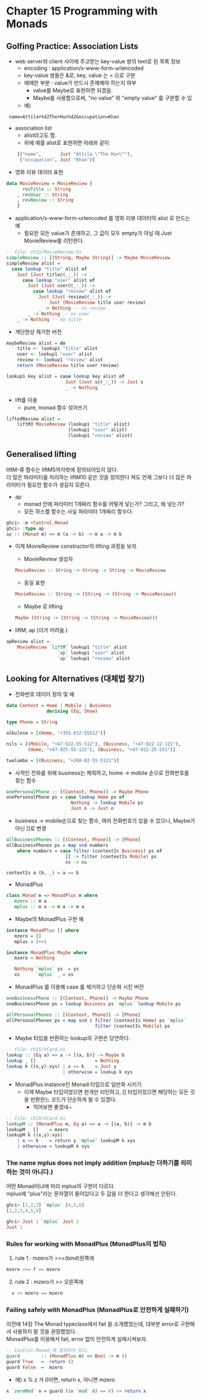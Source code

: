 # Chapter 15 Programming with Monads

## Golfing Practice: Association Lists
* web server와 client 사이에 주고받는 key-value 쌍의 text로 된 목록 정보
	* encoding : application/x-www-form-urlencoded
	* key-value 쌍들은 &로, key, value 는 = 으로 구분
	* 애매한 부분 : value가 반드시 존재해야 하는지 여부
		* value를 Maybe로 표현하면 되겠음.
		* Maybe를 사용함으로써, "no value" 와 "empty value" 를 구분할 수 있
	* 예)
```
 name=Attila+%42The+Hun%42&occupation=Khan
```
* association list
	* alist라고도 함.
	* 위에 예를 alist로 표현하면 아래와 같이
```hs
    [("name",       Just "Attila \"The Hun\""),
     ("occupation", Just "Khan")]
```

* 영화 리뷰 데이터 표현
```hs
data MovieReview = MovieReview {
      revTitle :: String
    , revUser :: String
    , revReview :: String
    }
```
* application/x-www-form-urlencoded 를 영화 리뷰 데이터의 alist 로 만드는 예
	* 필요한 모든 value가 존재하고, 그 값이 모두 empty가 아닐 때 Just MovieReview를 리턴한다.
```hs
-- file: ch15/MovieReview.hs
simpleReview :: [(String, Maybe String)] -> Maybe MovieReview
simpleReview alist =
  case lookup "title" alist of
    Just (Just title@(_:_)) ->
      case lookup "user" alist of
        Just (Just user@(_:_)) ->
          case lookup "review" alist of
            Just (Just review@(_:_)) ->
                Just (MovieReview title user review)
            _ -> Nothing -- no review
        _ -> Nothing -- no user
    _ -> Nothing -- no title
```

* 계단현상 제거한 버전

```hs
maybeReview alist = do
    title <- lookup1 "title" alist
    user <- lookup1 "user" alist
    review <- lookup1 "review" alist
    return (MovieReview title user review)

lookup1 key alist = case lookup key alist of
                      Just (Just s@(_:_)) -> Just s
                      _ -> Nothing

```
* lift를 이용
	* pure, monad 함수 섞어쓰기
```hs
liftedReview alist = 
    liftM3 MovieReview (lookup1 "title" alist)
                       (lookup1 "user" alist)
                       (lookup1 "review" alist)
```

## Generalised lifting
liftM-류 함수는 liftM5까지밖에 정의되어있지 않다.  
더 많은 파라미터를 처리하는 liftM10 같은 것을 정의한다 쳐도 언제 그보다 더 많은 파라미터가 필요한 함수가 생길지 모른다.    
* ap
	* monad 안에 파라미터 1개짜리 함수를 어떻게 넣는가? 그리고, 왜 넣는가?
	* 모든 하스켈 함수는 사실 파라미터 1개짜리 함수다.

```hs
ghci> :m +Control.Monad
ghci> :type ap
ap :: (Monad m) => m (a -> b) -> m a -> m b
```
* 이제 MovieReview constructor의 lifting 과정을 보자.
	* MovieReview 생성자
	```hs
	MovieReview :: String -> String -> String -> MovieReview
	```
	* 동일 표현
	```hs
	MovieReview :: String -> (String -> (String -> MovieReview))
	```
	* Maybe 로 lifting
	```hs
	Maybe (String -> (String -> (String -> MovieReview)))
	```
 
* liftM, ap (이거 어려움.)
```hs
apReview alist =
    MovieReview `liftM` lookup1 "title" alist
                   `ap` lookup1 "user" alist
                   `ap` lookup1 "review" alist
```

## Looking for Alternatives (대체법 찾기)
* 전화번호 데이터 정의 및 예

```hs
data Context = Home | Mobile | Business
               deriving (Eq, Show)

type Phone = String

albulena = [(Home, "+355-652-55512")]

nils = [(Mobile, "+47-922-55-512"), (Business, "+47-922-12-121"),
        (Home, "+47-925-55-121"), (Business, "+47-922-25-551")]

twalumba = [(Business, "+260-02-55-5121")]
```
* 사적인 전화를 위해 business는 제외하고, home -> mobile 순으로 전화번호를 찾는 함수

```hs
onePersonalPhone :: [(Context, Phone)] -> Maybe Phone
onePersonalPhone ps = case lookup Home ps of
                        Nothing -> lookup Mobile ps
                        Just n -> Just n
```
* business -> mobile순으로 찾는 함수, 여러 전화번호가 있을 수 있으니, Maybe가 아닌 []로 변경

```hs
allBusinessPhones :: [(Context, Phone)] -> [Phone]
allBusinessPhones ps = map snd numbers
    where numbers = case filter (contextIs Business) ps of
                      [] -> filter (contextIs Mobile) ps
                      ns -> ns

contextIs a (b, _) = a == b
```
* MonadPlus

```hs
class Monad m => MonadPlus m where
   mzero :: m a	
   mplus :: m a -> m a -> m a
```
* Maybe의 MonadPlus 구현 예

```hs
instance MonadPlus [] where
   mzero = []
   mplus = (++)

instance MonadPlus Maybe where
   mzero = Nothing

   Nothing `mplus` ys  = ys
   xs      `mplus` _ = xs
```
* MonadPlus 를 이용해 case 를 제거하고 단순화 시킨 버전

```hs
oneBusinessPhone :: [(Context, Phone)] -> Maybe Phone
oneBusinessPhone ps = lookup Business ps `mplus` lookup Mobile ps

allPersonalPhones :: [(Context, Phone)] -> [Phone]
allPersonalPhones ps = map snd $ filter (contextIs Home) ps `mplus`
                                 filter (contextIs Mobile) ps
```
* Maybe 타입을 반환하는 lookup의 구현은 당연하다.

```hs
-- file: ch15/VCard.hs
lookup :: (Eq a) => a -> [(a, b)] -> Maybe b
lookup _ []                      = Nothing
lookup k ((x,y):xys) | x == k    = Just y
                     | otherwise = lookup k xys
```
* MonadPlus instance인 Monad 타입으로 일반화 시키기
	* 이제 Maybe 타입이었으면 한개만 리턴하고, [] 타입이었으면 해당하는 모든 것을 반환한느 코드가 단순하게 될 수 있겠다.
		* 적어보면 좋겠네~ 

```hs
-- file: ch15/VCard.hs
lookupM :: (MonadPlus m, Eq a) => a -> [(a, b)] -> m b
lookupM _ []    = mzero
lookupM k ((x,y):xys)
    | x == k    = return y `mplus` lookupM k xys
    | otherwise = lookupM k xys
```


### The name mplus does not imply addition (mplus는 더하기를 의미하는 것이 아니다.)
어떤 Monad이냐에 따라 mplus의 구현이 다르다.  
mplus에 "plus"라는 문자열이 들어있다고 두 값을 더 한다고 생각해선 안된다.
```hs
ghci> [1,2,3] `mplus` [4,5,6]
[1,2,3,4,5,6]

ghci> Just 1 `mplus` Just 2
Just 1
``` 
### Rules for working with MonadPlus (MonadPlus의 법칙)
1. rule 1 : mzero가 >>=(bind)왼쪽에
```hs
mzero >>= f == mzero
```
2. rule 2 : mzero가 >> 오른쪽에
```hs
  v >> mzero == mzero
```

### Failing safely with MonadPlus (MonadPlus로 안전하게 실패하기)
이전에 14장 The Monad typeclass에서 fail 을 소개했었는데, 대부분 error로 구현해서 사용하지 말 것을 권장했었다.  
MonadPlus를 이용해서 fail, error 없이 안전하게 실패시켜보자.  
 
```hs
-- Control.Monad 에 정의되어 있다.
guard        :: (MonadPlus m) => Bool -> m ()
guard True   =  return ()
guard False  =  mzero
```

* 예) x % z 가 0이면, return x, 아니면 mzero 

```hs
x `zeroMod` n = guard ((x `mod` n) == 0) >> return x
```
